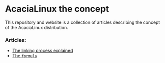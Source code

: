 # AcaciaLinux the concept

This repository and website is a collection of articles describing the concept of the AcaciaLinux distribution.

### Articles:

- [The linking process explained](linking)
- [The `formula`](formula)
